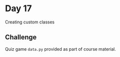 # Day 17

Creating custom classes

## Challenge

Quiz game `data.py` provided as part of course material.

